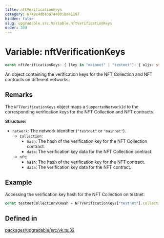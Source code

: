 ```yaml
---
title: nftVerificationKeys
category: 6749c4dba3a7a4005bae1197
hidden: false
slug: upgradable.src.Variable.nftVerificationKeys
order: 309
---
```


# Variable: nftVerificationKeys

```ts
const nftVerificationKeys: { [key in "mainnet" | "testnet"]: { o1js: string; vk: (key: string) => { data: string; hash: string; type: "nft" | "collection" | "admin" | "upgrade" | "user" }; zkcloudworker: string } };
```

An object containing the verification keys for the NFT Collection and NFT contracts on different networks.

## Remarks

The `NFTVerificationKeys` object maps a `SupportedNetworkId` to the corresponding verification keys for the NFT Collection and NFT contracts.

**Structure:**
- `network`: The network identifier (`"testnet"` or `"mainnet"`).
  - `collection`:
    - `hash`: The hash of the verification key for the NFT Collection contract.
    - `data`: The verification key data for the NFT Collection contract.
  - `nft`:
    - `hash`: The hash of the verification key for the NFT contract.
    - `data`: The verification key data for the NFT contract.

## Example

Accessing the verification key hash for the NFT Collection on testnet:
```typescript
const testnetCollectionVKHash = NFTVerificationKeys["testnet"].collection.hash;
```

## Defined in

[packages/upgradable/src/vk.ts:32](https://github.com/zkcloudworker/minatokens-lib/blob/main/packages/upgradable/src/vk.ts#L32)
